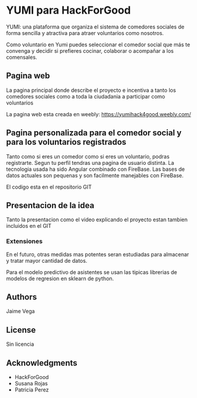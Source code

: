 # YUMI para HackForGood

YUMI: una plataforma que organiza el sistema de comedores sociales de forma sencilla y atractiva para atraer voluntarios como nosotros.

Como voluntario en Yumi puedes seleccionar el comedor social que más te convenga y decidir si prefieres cocinar, colaborar o acompañar a los comensales.


## Pagina web

La pagina principal donde describe el proyecto e incentiva a tanto los comedores sociales como a toda la ciudadania a participar como voluntarios

La pagina web esta creada en weebly: https://yumihack4good.weebly.com/

## Pagina personalizada para el comedor social y para los voluntarios registrados

Tanto como si eres un comedor como si eres un voluntario, podras registrarte. Segun tu perfil tendras una pagina de usuario distinta.
La tecnologia usada ha sido Angular combinado con FireBase. 
Las bases de datos actuales son pequenas y son facilmente manejables con FireBase.

El codigo esta en el repositorio GIT

## Presentacion de la idea
Tanto la presentacion como el video explicando el proyecto estan tambien incluidos en el GIT


### Extensiones
En el futuro, otras medidas mas potentes seran estudiadas para almacenar y tratar mayor cantidad de datos.

Para el modelo predictivo de asistentes se usan las tipicas librerias de modelos de regresion en sklearn de python.


## Authors

Jaime Vega

## License

Sin licencia

## Acknowledgments

* HackForGood
* Susana Rojas
* Patricia Perez
